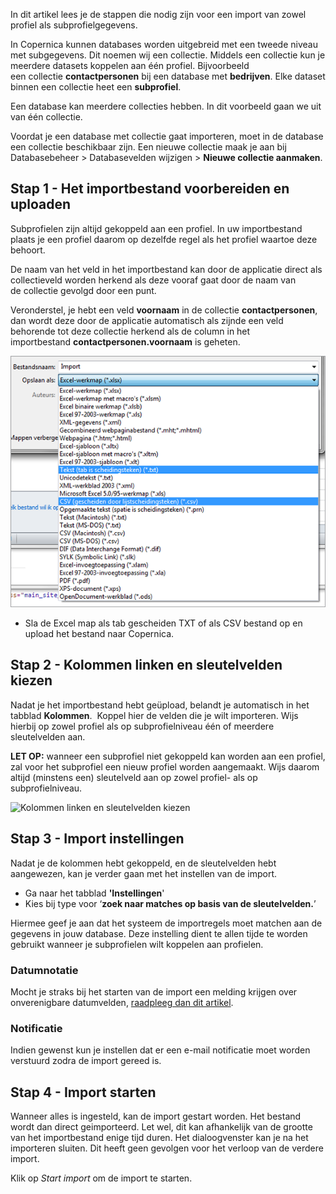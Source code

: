 In dit artikel lees je de stappen die nodig zijn voor een import van
zowel profiel als subprofielgegevens.

In Copernica kunnen databases worden uitgebreid met een tweede niveau
met subgegevens. Dit noemen wij een collectie. Middels een collectie kun
je meerdere datasets koppelen aan één profiel. Bijvoorbeeld
een collectie **contactpersonen** bij een database met **bedrijven**.
Elke dataset binnen een collectie heet een **subprofiel**.

Een database kan meerdere collecties hebben. In dit voorbeeld gaan we
uit van één collectie.

Voordat je een database met collectie gaat importeren, moet in de
database een collectie beschikbaar zijn. Een nieuwe collectie maak je
aan bij Databasebeheer \> Databasevelden wijzigen
\> **Nieuwe collectie aanmaken**.

Stap 1 - Het importbestand voorbereiden en uploaden
---------------------------------------------------

Subprofielen zijn altijd gekoppeld aan een profiel. In uw importbestand
plaats je een profiel daarom op dezelfde regel als het profiel waartoe
deze behoort.

De naam van het veld in het importbestand kan door de applicatie direct
als collectieveld worden herkend als deze vooraf gaat door de naam van
de collectie gevolgd door een punt.

Veronderstel, je hebt een veld **voornaam** in
de collectie **contactpersonen**, dan wordt deze door de applicatie
automatisch als zijnde een veld behorende tot deze collectie herkend als
de column in het importbestand **contactpersonen.voornaam** is geheten.

![Excel bestand opslaan](../images/excel-bestand.png)

-   Sla de Excel map als tab gescheiden TXT of als CSV bestand op en
    upload het bestand naar Copernica.

Stap 2 - Kolommen linken en sleutelvelden kiezen
------------------------------------------------

Nadat je het importbestand hebt geüpload, belandt je automatisch in het
tabblad **Kolommen**.  Koppel hier de velden die je wilt importeren.
Wijs hierbij op zowel profiel als op subprofielniveau één of meerdere
sleutelvelden aan. 

**LET OP:** wanneer een subprofiel niet gekoppeld kan worden aan
een profiel, zal voor het subprofiel een nieuw profiel worden
aangemaakt. Wijs daarom altijd (minstens een) sleutelveld aan op
zowel profiel- als op subprofielniveau.

![Kolommen linken en sleutelvelden
kiezen](../images/import-dialog-tab1.png)

Stap 3 - Import instellingen
----------------------------

Nadat je de kolommen hebt gekoppeld, en de sleutelvelden hebt
aangewezen, kan je verder gaan met het instellen van de import.

-   Ga naar het tabblad **'Instellingen**'
-   Kies bij type voor ‘**zoek naar matches op basis van de
    sleutelvelden.**’

Hiermee geef je aan dat het systeem de importregels moet matchen aan de
gegevens in jouw database. Deze instelling dient te allen tijde te
worden gebruikt wanneer je subprofielen wilt koppelen aan profielen.

### Datumnotatie

Mocht je straks bij het starten van de import een melding krijgen over
onverenigbare datumvelden, [raadpleeg dan dit
artikel](http://beta.copernica.nl/index.php?pxc=113251&current=help&pxd=.p.help.article&article=examples.dataimport.normalimport&language=nl_NL&article=profiles.dialogs.import.dateformat "Date format").

### Notificatie

Indien gewenst kun je instellen dat er een e-mail notificatie moet
worden verstuurd zodra de import gereed is.

Stap 4 - Import starten
-----------------------

Wanneer alles is ingesteld, kan de import gestart worden. Het bestand
wordt dan direct geimporteerd. Let wel, dit kan afhankelijk van de
grootte van het importbestand enige tijd duren. Het dialoogvenster kan
je na het importeren sluiten. Dit heeft geen gevolgen voor het verloop
van de verdere import. 

Klik op *Start import* om de import te starten. 
